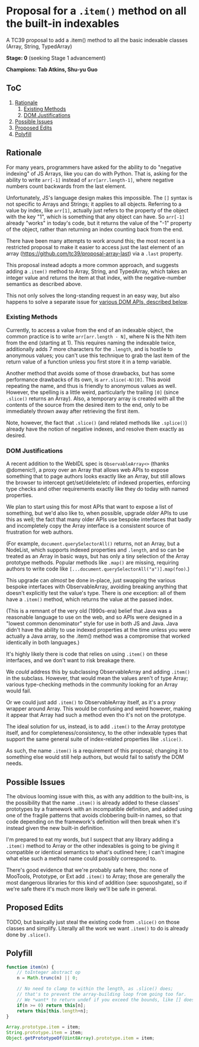 # Proposal for a `.item()` method on all the built-in indexables

A TC39 proposal to add a .item() method to all the basic indexable classes (Array, String, TypedArray)

**Stage: 0** (seeking Stage 1 advancement)

**Champions: Tab Atkins, Shu-yu Guo**

ToC
----

1. [Rationale](#rationale)
	1. [Existing Methods](#existing-methods)
	2. [DOM Justifications](#dom-justifications)
2. [Possible Issues](#possible-issues)
3. [Proposed Edits](#proposed-edits)
4. [Polyfill](#polyfill)

Rationale
---------

For many years, programmers have asked for the ability to do "negative indexing" of JS Arrays, like you can do with Python. That is, asking for the ability to write `arr[-1]` instead of `arr[arr.length-1]`, where negative numbers count backwards from the last element.

Unfortunately, JS's language design makes this impossible. The `[]` syntax is not specific to Arrays and Strings; it applies to all objects. Referring to a value by index, like `arr[1]`, actually just refers to the property of the object with the key "1", which is something that any object can have. So `arr[-1]` already "works" in today's code, but it returns the value of the "-1" property of the object, rather than returning an index counting back from the end.

There have been many attempts to work around this; the most recent is a restricted proposal to make it easier to access just the last element of an array (<https://github.com/tc39/proposal-array-last>) via a `.last` property.

This proposal instead adopts a more common approach, and suggests adding a `.item()` method to Array, String, and TypedArray, which takes an integer value and returns the item at that index, with the negative-number semantics as described above.

This not only solves the long-standing request in an easy way, but also happens to solve a separate issue for [various DOM APIs, described below](#dom-justifications).

### Existing Methods

Currently, to access a value from the end of an indexable object, the common practice is to write `arr[arr.length - N]`, where N is the Nth item from the end (starting at 1).  This requires naming the indexable twice, additionally adds 7 more characters for the `.length`, and is hostile to anonymous values; you can't use this technique to grab the last item of the return value of a function unless you first store it in a temp variable.

Another method that avoids some of those drawbacks, but has some performance drawbacks of its own, is `arr.slice(-N)[0]`.  This avoid repeating the name, and thus is friendly to anonymous values as well. However, the spelling is a little weird, particularly the trailing `[0]` (since `.slice()` returns an Array). Also, a temporary array is created with all the contents of the source from the desired item to the end, only to be immediately thrown away after retrieving the first item.

Note, however, the fact that `.slice()` (and related methods like `.splice()`) already have the notion of negative indexes, and resolve them exactly as desired.

### DOM Justifications

A recent addition to the WebIDL spec is `ObservableArray<>` (thanks @domenic!), a proxy over an Array that allows web APIs to expose something that to page authors looks exactly like an Array, but still allows the browser to intercept get/set/delete/etc of indexed properties, enforcing type checks and other requirements exactly like they do today with named properties.

We plan to start using this for most APIs that want to expose a list of something, but we'd also like to, when possible, upgrade *older* APIs to use this as well; the fact that many older APIs use bespoke interfaces that badly and incompletely copy the Array interface is a consistent source of frustration for web authors.

(For example, `document.querySelectorAll()` returns, not an Array, but a NodeList, which supports indexed properties and `.length`, and so can be treated as an Array in basic ways, but has only a tiny selection of the Array prototype methods. Popular methods like `.map()` are missing, requiring authors to write code like `[...document.querySelectorAll("a")].map(foo)`.)

This upgrade can *almost* be done in-place, just swapping the various bespoke interfaces with ObservableArray, avoiding breaking anything that doesn't explicitly test the value's type.  There is *one* exception: all of them have a `.item()` method, which returns the value at the passed index.

(This is a remnant of the very old (1990s-era) belief that Java was a reasonable language to use on the web, and so APIs were designed in a "lowest common denominator" style for use in both JS and Java. Java didn't have the ability to use indexed properties at the time unless you were actually a Java array, so the .item() method was a compromise that worked identically in both languages.)

It's highly likely there is code that relies on using `.item()` on these interfaces, and we don't want to risk breakage there.

We *could* address this by subclassing ObservableArray and adding `.item()` in the subclass. However, that would mean the values aren't of type Array; various type-checking methods in the community looking for an Array would fail.

Or we could just add `.item()` to ObservableArray itself, as it's a proxy wrapper around Array. This would be confusing and weird however, making it appear that Array had such a method even tho it's not on the prototype.

The ideal solution for us, instead, is to add `.item()` to the Array prototype itself,
and for completeness/consistency, to the other indexable types that support the same general suite of index-related properties like `.slice()`.

As such, the name `.item()` is a requirement of this proposal; changing it to something else would still help authors, but would fail to satisfy the DOM needs.

Possible Issues
---------------

The obvious looming issue with this, as with any addition to the built-ins, is the possibility that the name `.item()` is already added to these classes' prototypes by a framework with an incompatible definition, and added using one of the fragile patterns that avoids clobbering built-in names, so that code depending on the framework's definition will then break when it's instead given the new built-in definition.

I'm prepared to eat my words, but I suspect that any library adding a `.item()` method to Array or the other indexables is going to be giving it compatible or identical semantics to what's outlined here; I can't imagine what else such a method name could possibly correspond to.

There's good evidence that we're probably safe here, tho: none of MooTools, Prototype, or Ext add `.item()` to Array; those are generally the most dangerous libraries for this kind of addition (see: squooshgate), so if we're safe there it's much more likely we'll be safe in general.

Proposed Edits
--------------

TODO, but basically just steal the existing code from `.slice()` on those classes and simplify. Literally all the work we want `.item()` to do is already done by `.slice()`.

Polyfill
--------

```js
function item(n) {
	// toInteger abstract op
	n = Math.trunc(n) || 0;

	// No need to clamp to within the length, as .slice() does;
	// that's to prevent the array-building loop from going too far.
	// We *want* to return undef if you exceed the bounds, like [] does.
	if(n >= 0) return this[n];
	return this[this.length+n];
}

Array.prototype.item = item;
String.prototype.item = item;
Object.getPrototypeOf(Uint8Array).prototype.item = item;
```